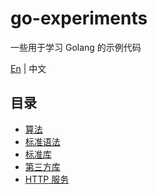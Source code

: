 # go-experiments

一些用于学习 Golang 的示例代码

[En](./README.md) | 中文

## 目录

- [算法](./algorithm/)
- [标准语法](./standard-syntax/)
- [标准库](./standard-library/)
- [第三方库](./third-party-library/)
- [HTTP 服务](./http-servers/)
